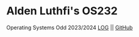# Alden Luthfi's OS232

Operating Systems Odd 2023/2024
[LOG](TXT/mylog.txt) || [GitHub](https://github.com/aldenluthfi/os232)
